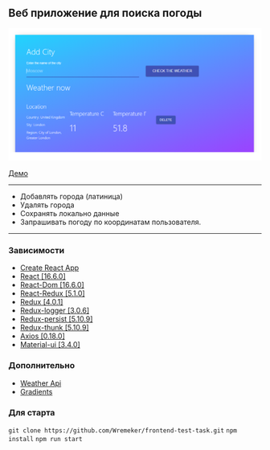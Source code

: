 ## Веб приложение для поиска погоды


![](https://github.com/Wremeker/frontend-test-task/blob/master/image.png)


[Демо](https://wremeker.github.io/weather-app/)

------------------------------------------------

* Добавлять города (латиница)
* Удалять города
* Сохранять локально данные
* Запрашивать погоду по координатам пользователя.

------------------------------------------------

### Зависимости

* [Create React App](https://github.com/facebook/create-react-app)
* [React [16.6.0]](https://github.com/facebook/react)
* [React-Dom [16.6.0]](https://github.com/facebook/react)
* [React-Redux [5.1.0]](https://github.com/reduxjs/react-redux)
* [Redux [4.0.1]](https://github.com/reduxjs/redux)
* [Redux-logger [3.0.6]](https://github.com/LogRocket/redux-logger)
* [Redux-persist [5.10.9]](https://github.com/rt2zz/redux-persist)
* [Redux-thunk [5.10.9]](https://github.com/reduxjs/redux-thunk)
* [Axios [0.18.0]](https://github.com/axios/axios)
* [Material-ui [3.4.0]](https://github.com/mui-org/material-ui)



### Дополнительно

* [Weather Api](https://www.apixu.com/)
* [Gradients ](https://webgradients.com)

### Для старта

`git clone https://github.com/Wremeker/frontend-test-task.git`
`npm install`
`npm run start`



